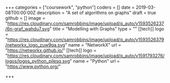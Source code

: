 +++
categories = ["coursework", "python"]
coders = []
date = 2019-03-08T00:00:00Z
description = "A set of algorithms on graphs"
draft = true
github = []
image = "https://res.cloudinary.com/samrobbins/image/upload/q_auto/v1593526237/6n-graf_wahdu7.svg"
title = "Modelling with Graphs"
type = ""
[[tech]]
logo = "https://res.cloudinary.com/samrobbins/image/upload/q_auto/v1593526379/networkx_logo_zuw9qa.svg"
name = "NetworkX"
url = "https://networkx.github.io/"
[[tech]]
logo = "https://res.cloudinary.com/samrobbins/image/upload/q_auto/v1591793276/logos/logos_python_pjlesq.svg"
name = "Python"
url = "https://www.python.org/"

+++
